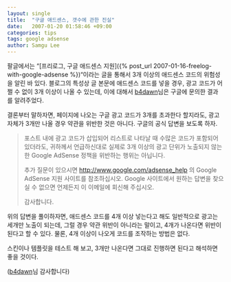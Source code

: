 ```yaml
---
layout: single
title:  "구글 애드센스, 갯수에 관한 진실"
date:   2007-01-20 01:58:46 +09:00
categories: tips
tags: google adsense
author: Samgu Lee
---
```

팔글에서는 &#8220;[프리로그, 구글 애드센스 지원]({% post_url 2007-01-16-freelog-with-google-adsense %})&#8220;이라는 글을 통해서 3개 이상의 애드센스 코드의 위험성을 알린 바 있다. 블로그의 특성상 글 본문에 애드센스 코드를 넣을 경우, 광고 코드가 어쩔 수 없이 3개 이상이 나올 수 있는데, 이에 대해서 [b4dawn](http://b4dawn.blogspot.com/)님은 구글에 문의한 결과를 알려주었다.

결론부터 말하자면, 페이지에 나오는 구글 광고 코드가 3개를 초과한다 할지라도, 광고 자체가 3개만 나올 경우 약관을 위반한 것은 아니다. 구글의 공식 답변을 보도록 하자.

> 포스트 내에 광고 코드가 삽입되어 리스트로 나타날 때 수많은 코드가 포함되어 있더라도, 귀하께서 언급하신대로 실제로 3개 이상의 광고 단위가 노출되지 않는 한 Google AdSense 정책을 위반하는 행위는 아닙니다.
> 
> 추가 질문이 있으시면 http://www.google.com/adsense_help 의 Google AdSense 지원 사이트를 참조하십시오. Google 사이트에서 원하는 답변을 찾으실 수 없으면 언제든지 이 이메일에 회신해 주십시오.
> 
> 감사합니다.

위의 답변을 풀이하자면, 애드센스 코드를 4개 이상 넣는다고 해도 일반적으로 광고는 세개만 노출이 되는데, 그럴 경우 약관 위반이 아니라는 말이고, 4개가 나온다면 위반이 된다고 할 수 있다. 물론, 4개 이상이 나오게 코드를 조작하는 방법은 없다.

스킨이나 템플릿을 테스트 해 보고, 3개만 나온다면 그대로 진행하면 된다고 해석하면 좋을 것이다.

([b4dawn](http://b4dawn.blogspot.com/)님 감사합니다)

